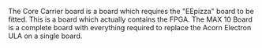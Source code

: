The Core Carrier board is a board which requires the "EEpizza" board to be fitted. This is a board which actually contains the FPGA.
The MAX 10 Board is a complete board with everything required to replace the Acorn Electron ULA on a single board.
